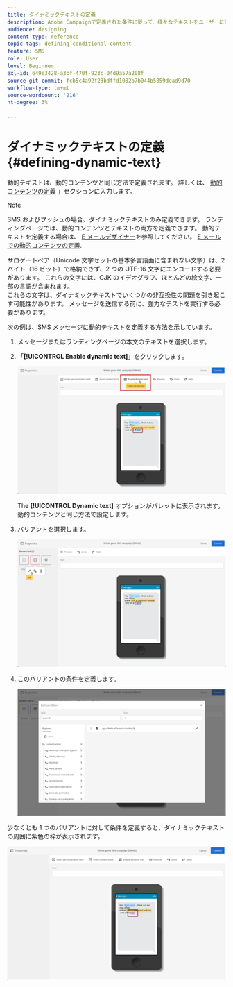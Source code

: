 ```yaml
---
title: ダイナミックテキストの定義
description: Adobe Campaignで定義された条件に従って、様々なテキストをユーザーに動的に表示する方法を説明します。
audience: designing
content-type: reference
topic-tags: defining-conditional-content
feature: SMS
role: User
level: Beginner
exl-id: 649e3428-a3bf-470f-923c-04d9a57a208f
source-git-commit: fcb5c4a92f23bdffd1082b7b044b5859dead9d70
workflow-type: tm+mt
source-wordcount: '216'
ht-degree: 3%

---
```


# ダイナミックテキストの定義{#defining-dynamic-text}

動的テキストは、動的コンテンツと同じ方法で定義されます。 詳しくは、 [動的コンテンツの定義](../../designing/using/personalization.md#defining-dynamic-content-in-an-email) 」セクションに入力します。

>[!NOTE]
>
>SMS およびプッシュの場合、ダイナミックテキストのみ定義できます。 ランディングページでは、動的コンテンツとテキストの両方を定義できます。 動的テキストを定義する場合は、 [E メールデザイナー](../../designing/using/designing-content-in-adobe-campaign.md)を参照してください。 [E メールでの動的コンテンツの定義](../../designing/using/personalization.md#defining-dynamic-content-in-an-email).

サロゲートペア（Unicode 文字セットの基本多言語面に含まれない文字）は、2 バイト（16 ビット）で格納できず、2 つの UTF-16 文字にエンコードする必要があります。 これらの文字には、CJK のイデオグラフ、ほとんどの絵文字、一部の言語が含まれます。
<br>これらの文字は、ダイナミックテキストでいくつかの非互換性の問題を引き起こす可能性があります。 メッセージを送信する前に、強力なテストを実行する必要があります。


次の例は、SMS メッセージに動的テキストを定義する方法を示しています。

1. メッセージまたはランディングページの本文のテキストを選択します。
1. 「**[!UICONTROL Enable dynamic text]**」をクリックします。

   ![](assets/dynamic_text_sms_1.png)

   The **[!UICONTROL Dynamic text]** オプションがパレットに表示されます。 動的コンテンツと同じ方法で設定します。

1. バリアントを選択します。

   ![](assets/dynamic_text_sms_2.png)

1. このバリアントの条件を定義します。

   ![](assets/dynamic_text_sms_4.png)

少なくとも 1 つのバリアントに対して条件を定義すると、ダイナミックテキストの周囲に紫色の枠が表示されます。

![](assets/dynamic_text_sms_3.png)
